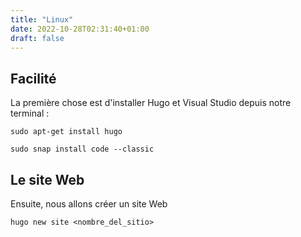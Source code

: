 ```yaml
---
title: "Linux"
date: 2022-10-28T02:31:40+01:00
draft: false
---
```


## Facilité
La première chose est d'installer Hugo et Visual Studio depuis notre terminal :

```shell
sudo apt-get install hugo
```
```shell
sudo snap install code --classic
```

## Le site Web
Ensuite, nous allons créer un site Web

```shell
hugo new site <nombre_del_sitio>
```
